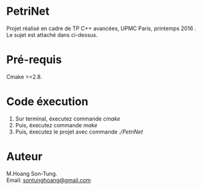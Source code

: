 # PetriNet
Projet réalisé en cadre de TP C++ avancées, UPMC Paris, printemps 2016 . Le sujet est attaché dans ci-dessus.<br/>
# Pré-requis<br/>
Cmake >=2.8. <br/>


# Code éxecution<br/>
1. Sur terminal, éxecutez commande *cmake* <br/>
2. Puis, éxecutez commande *make* <br/>
3. Puis, éxecutez le projet avec commande *./PetriNet* <br/>



# Auteur

M.Hoang Son-Tung.<br/>
Email: sontunghoang@gmail.com


